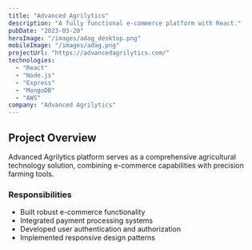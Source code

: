 ```yaml
---
title: "Advanced Agrilytics"
description: "A fully functional e-commerce platform with React."
pubDate: "2023-03-20"
heroImage: "/images/adag_desktop.png"
mobileImage: "/images/adag.png"
projectUrl: "https://advancedagrilytics.com/"
technologies: 
  - "React"
  - "Node.js"
  - "Express"
  - "MongoDB"
  - "AWS"
company: "Advanced Agrilytics"
---
```


## Project Overview

Advanced Agrilytics platform serves as a comprehensive agricultural technology solution, combining e-commerce capabilities with precision farming tools.

### Responsibilities

- Built robust e-commerce functionality
- Integrated payment processing systems
- Developed user authentication and authorization
- Implemented responsive design patterns 